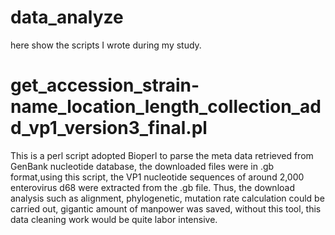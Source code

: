 # data_analyze
here show the scripts I wrote during my study.

# get_accession_strain-name_location_length_collection_add_vp1_version3_final.pl

This is a perl script adopted Bioperl to parse the meta data retrieved from GenBank 
nucleotide database, the downloaded files were in .gb format,using this script, the VP1 
nucleotide sequences of around 2,000 enterovirus d68 were extracted from the .gb file.
Thus, the download analysis such as alignment, phylogenetic, mutation rate calculation could 
be carried out, gigantic amount of manpower was saved, without this tool, this data cleaning 
work would be quite labor intensive.

#


